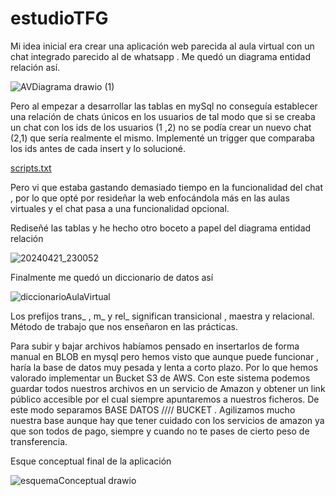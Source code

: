 # estudioTFG

Mi idea inicial era crear una aplicación web parecida al aula virtual con un chat integrado
parecido al de whatsapp . Me quedó un diagrama entidad relación así.

![AVDiagrama drawio (1)](https://github.com/Rivaillet/estudioTFG/assets/104085995/0becba95-18d7-4a98-bf98-28c17b5dd863)

Pero al empezar a desarrollar las tablas en mySql no conseguía establecer una relación de chats únicos en los usuarios
de tal modo que si se creaba un chat con los ids de los usuarios (1 ,2) no se podía crear un nuevo chat (2,1) que sería
realmente el mismo. Implementé un trigger que comparaba los ids antes de cada insert y lo solucioné.

[scripts.txt](https://github.com/Rivaillet/estudioTFG/files/15092523/scripts.txt)

Pero vi que estaba gastando demasiado tiempo en la funcionalidad del chat , por lo que opté por resideñar la web
enfocándola más en las aulas virtuales y el chat pasa a una funcionalidad opcional.

Rediseñé las tablas y he hecho otro boceto a papel del diagrama entidad relación

![20240421_230052](https://github.com/Rivaillet/estudioTFG/assets/104085995/59e99dc6-a26c-4a8b-835e-afda16f2d8a1)

Finalmente me quedó un diccionario de datos así



![diccionarioAulaVirtual](https://github.com/Rivaillet/estudioTFG/assets/104085995/de4b3d8b-cc50-4bfe-b710-d9e000f6dec2)


Los prefijos trans_ , m_ y rel_ significan transicional , maestra y relacional. Método de trabajo que nos enseñaron en las prácticas.

Para subir y bajar archivos habíamos pensado en insertarlos de forma manual en BLOB en mysql pero hemos visto que aunque puede funcionar ,
haría la base de datos muy pesada y lenta a corto plazo. Por lo que hemos valorado implementar un Bucket S3 de AWS. Con este sistema podemos
guardar todos nuestros archivos en un servicio de Amazon y obtener un link público accesible por el cual siempre apuntaremos a nuestros ficheros.
De este modo separamos BASE DATOS //// BUCKET . Agilizamos mucho nuestra base aunque hay que tener cuidado con los servicios de amazon ya que 
son todos de pago, siempre y cuando no te pases de cierto peso de transferencia.

Esque conceptual final de la aplicación


![esquemaConceptual drawio](https://github.com/Rivaillet/estudioTFG/assets/104085995/843d248f-a569-4349-b9b7-1194ce84c3cd)


